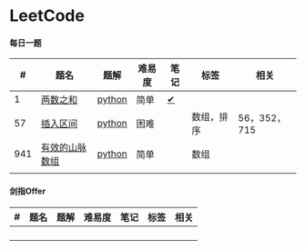 # LeetCode

#### 每日一题

| #    | 题名                                                         | 题解 | 难易度 | 笔记 | 标签 | 相关 |
| ---- | ------------------------------------------------------------ | -------- | ---------- | ---- | ---- | ---- |
| 1 | [两数之和](https://leetcode-cn.com/problems/two-sum) | [python](https://github.com/Sibyl233/LeetCode/blob/master/src/1.py) | 简单       | [✔](https://github.com/Sibyl233/LeetCode/blob/master/note/1.md) |  |  |
| 57   | [插入区间](https://leetcode-cn.com/problems/insert-interval/) | [python](https://github.com/Sibyl233/LeetCode/blob/master/src/57.py) | 困难   |                                                              | 数组，排序 | 56，352，715 |
| 941  | [有效的山脉数组](https://leetcode-cn.com/problems/valid-mountain-array/) | [python](https://github.com/Sibyl233/LeetCode/blob/master/src/941.py) | 简单   |                                                              | 数组 |  |
|      |                                                              |                                                              |        |      |  |  |

#### 剑指Offer

| #    | 题名 | 题解 | 难易度 | 笔记 | 标签 | 相关 |
| ---- | ---- | ---- | ------ | ---- | ---- | ---- |
|      |      |      |        |      |      |      |
|      |      |      |        |      |      |      |
|      |      |      |        |      |      |      |
|      |      |      |        |      |      |      |

#### 